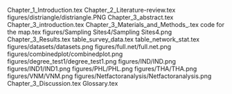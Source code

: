 Chapter_1_Introduction.tex
Chapter_2_Literature-review.tex
figures/distriangle/distriangle.PNG
Chapter_3_abstract.tex
Chapter_3_introduction.tex
Chapter_3_Materials_and_Methods_.tex
code for the map.tex
figures/Sampling Sites4/Sampling Sites4.png
Chapter_3_Results.tex
table_survey_data.tex
table_network_stat.tex
figures/datasets/datasets.png
figures/full.net/full.net.png
figures/combinedplot/combinedplot.png
figures/degree_test1/degree_test1.png
figures/IND/IND.png
figures/IND1/IND1.png
figures/PHL/PHL.png
figures/THA/THA.png
figures/VNM/VNM.png
figures/Netfactoranalysis/Netfactoranalysis.png
Chapter_3_Discussion.tex
Glossary.tex